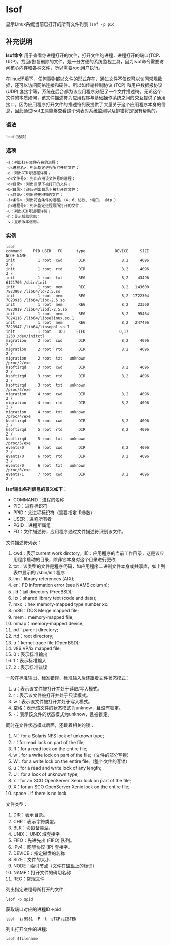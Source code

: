 # lsof

显示Linux系统当前已打开的所有文件列表 `lsof -p pid`

## 补充说明

**lsof命令** 用于查看你进程打开的文件，打开文件的进程，进程打开的端口\(TCP、UDP\)。找回/恢复删除的文件。是十分方便的系统监视工具，因为lsof命令需要访问核心内存和各种文件，所以需要root用户执行。

在linux环境下，任何事物都以文件的形式存在，通过文件不仅仅可以访问常规数据，还可以访问网络连接和硬件。所以如传输控制协议 \(TCP\) 和用户数据报协议 \(UDP\) 套接字等，系统在后台都为该应用程序分配了一个文件描述符，无论这个文件的本质如何，该文件描述符为应用程序与基础操作系统之间的交互提供了通用接口。因为应用程序打开文件的描述符列表提供了大量关于这个应用程序本身的信息，因此通过lsof工具能够查看这个列表对系统监测以及排错将是很有帮助的。

### 语法

```text
lsof(选项)
```

### 选项

```text
-a：列出打开文件存在的进程；
-c<进程名>：列出指定进程所打开的文件；
-g：列出GID号进程详情；
-d<文件号>：列出占用该文件号的进程；
+d<目录>：列出目录下被打开的文件；
+D<目录>：递归列出目录下被打开的文件；
-n<目录>：列出使用NFS的文件；
-i<条件>：列出符合条件的进程。（4、6、协议、:端口、 @ip ）
-p<进程号>：列出指定进程号所打开的文件；
-u：列出UID号进程详情；
-h：显示帮助信息；
-v：显示版本信息。
```

### 实例

```text
lsof
command     PID USER   FD      type             DEVICE     SIZE       NODE NAME
init          1 root  cwd       DIR                8,2     4096          2 /
init          1 root  rtd       DIR                8,2     4096          2 /
init          1 root  txt       REG                8,2    43496    6121706 /sbin/init
init          1 root  mem       REG                8,2   143600    7823908 /lib64/ld-2.5.so
init          1 root  mem       REG                8,2  1722304    7823915 /lib64/libc-2.5.so
init          1 root  mem       REG                8,2    23360    7823919 /lib64/libdl-2.5.so
init          1 root  mem       REG                8,2    95464    7824116 /lib64/libselinux.so.1
init          1 root  mem       REG                8,2   247496    7823947 /lib64/libsepol.so.1
init          1 root   10u     FIFO               0,17                1233 /dev/initctl
migration     2 root  cwd       DIR                8,2     4096          2 /
migration     2 root  rtd       DIR                8,2     4096          2 /
migration     2 root  txt   unknown                                        /proc/2/exe
ksoftirqd     3 root  cwd       DIR                8,2     4096          2 /
ksoftirqd     3 root  rtd       DIR                8,2     4096          2 /
ksoftirqd     3 root  txt   unknown                                        /proc/3/exe
migration     4 root  cwd       DIR                8,2     4096          2 /
migration     4 root  rtd       DIR                8,2     4096          2 /
migration     4 root  txt   unknown                                        /proc/4/exe
ksoftirqd     5 root  cwd       DIR                8,2     4096          2 /
ksoftirqd     5 root  rtd       DIR                8,2     4096          2 /
ksoftirqd     5 root  txt   unknown                                        /proc/5/exe
events/0      6 root  cwd       DIR                8,2     4096          2 /
events/0      6 root  rtd       DIR                8,2     4096          2 /
events/0      6 root  txt   unknown                                        /proc/6/exe
events/1      7 root  cwd       DIR                8,2     4096          2 /
```

**lsof输出各列信息的意义如下：**

* COMMAND：进程的名称
* PID：进程标识符
* PPID：父进程标识符（需要指定-R参数）
* USER：进程所有者
* PGID：进程所属组
* FD：文件描述符，应用程序通过文件描述符识别该文件。

文件描述符列表：

1. cwd：表示current work dirctory，即：应用程序的当前工作目录，这是该应用程序启动的目录，除非它本身对这个目录进行更改
2. txt：该类型的文件是程序代码，如应用程序二进制文件本身或共享库，如上列表中显示的 /sbin/init 程序
3. lnn：library references \(AIX\);
4. er：FD information error \(see NAME column\);
5. jld：jail directory \(FreeBSD\);
6. ltx：shared library text \(code and data\);
7. mxx ：hex memory-mapped type number xx.
8. m86：DOS Merge mapped file;
9. mem：memory-mapped file;
10. mmap：memory-mapped device;
11. pd：parent directory;
12. rtd：root directory;
13. tr：kernel trace file \(OpenBSD\);
14. v86  VP/ix mapped file;
15. 0：表示标准输出
16. 1：表示标准输入
17. 2：表示标准错误

一般在标准输出、标准错误、标准输入后还跟着文件状态模式：

1. u：表示该文件被打开并处于读取/写入模式。
2. r：表示该文件被打开并处于只读模式。
3. w：表示该文件被打开并处于写入模式。
4. 空格：表示该文件的状态模式为unknow，且没有锁定。
5. -：表示该文件的状态模式为unknow，且被锁定。

同时在文件状态模式后面，还跟着相关的锁：

1. N：for a Solaris NFS lock of unknown type;
2. r：for read lock on part of the file;
3. R：for a read lock on the entire file;
4. w：for a write lock on part of the file;（文件的部分写锁）
5. W：for a write lock on the entire file;（整个文件的写锁）
6. u：for a read and write lock of any length;
7. U：for a lock of unknown type;
8. x：for an SCO OpenServer Xenix lock on part      of the file;
9. X：for an SCO OpenServer Xenix lock on the      entire file;
10. space：if there is no lock.

文件类型：

1. DIR：表示目录。
2. CHR：表示字符类型。
3. BLK：块设备类型。
4. UNIX： UNIX 域套接字。
5. FIFO：先进先出 \(FIFO\) 队列。
6. IPv4：网际协议 \(IP\) 套接字。
7. DEVICE：指定磁盘的名称
8. SIZE：文件的大小
9. NODE：索引节点（文件在磁盘上的标识）
10. NAME：打开文件的确切名称
11. REG：常规文件

列出指定进程号所打开的文件:

```text
lsof -p $pid
```

获取端口对应的进程ID=&gt;pid

```text
lsof -i:9981 -P -t -sTCP:LISTEN
```

列出打开文件的进程:

```text
lsof $filename
```

